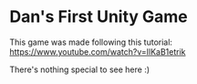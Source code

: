# Dan's First Unity Game

This game was made following this tutorial: https://www.youtube.com/watch?v=IlKaB1etrik

There's nothing special to see here :)
